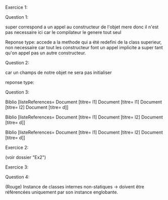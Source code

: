 Exercice 1:

Question 1:

super correspond a un appel au constructeur de l'objet mere donc il n'est pas necessaire ici car le compilateur le genere tout seul

Reponse type: accede a la methode qui a été redefini de la class superieur, non necessaire car tout les constructeur font un appel implicite a super tant qu'on appel pas un autre constructeur.

Question 2:

car un champs de notre objet ne sera pas initialiser

reponse type:

Question 3:

Biblio [listeReferences= Document [titre= l1] Document [titre= l1] Document [titre= l2] Document [titre= d]]

Biblio [listeReferences= Document [titre= l1] Document [titre= l2] Document [titre= d]]

Biblio [listeReferences= Document [titre= l1] Document [titre= l2] Document [titre= d]]

Exercice 2:

(voir dossier "Ex2")

Exercice 3:

Question 4:

(Rouge)
Instance de classes internes non-statiques -> doivent être référencées uniquement par son instance englobante.
